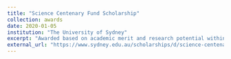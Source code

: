 ```yaml
---
title: "Science Centenary Fund Scholarship"
collection: awards
date: 2020-01-05
institution: "The University of Sydney"
excerpt: "Awarded based on academic merit and research potential within the Faculty of Science."
external_url: "https://www.sydney.edu.au/scholarships/d/science-centenary-fund-scholarship.html"
---
```

